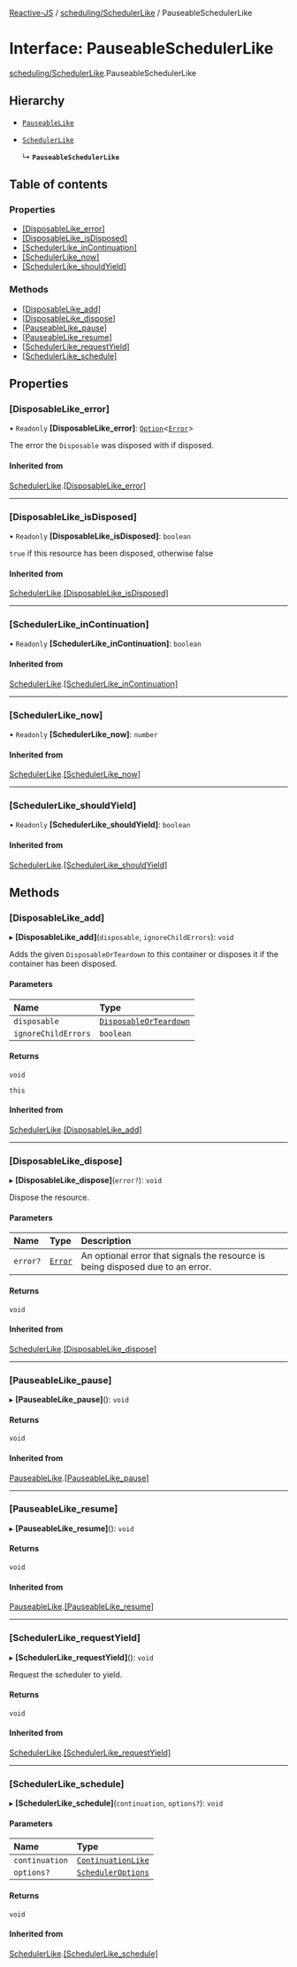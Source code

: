 [Reactive-JS](../README.md) / [scheduling/SchedulerLike](../modules/scheduling_SchedulerLike.md) / PauseableSchedulerLike

# Interface: PauseableSchedulerLike

[scheduling/SchedulerLike](../modules/scheduling_SchedulerLike.md).PauseableSchedulerLike

## Hierarchy

- [`PauseableLike`](util_PauseableLike.PauseableLike.md)

- [`SchedulerLike`](scheduling_SchedulerLike.SchedulerLike.md)

  ↳ **`PauseableSchedulerLike`**

## Table of contents

### Properties

- [[DisposableLike\_error]](scheduling_SchedulerLike.PauseableSchedulerLike.md#[disposablelike_error])
- [[DisposableLike\_isDisposed]](scheduling_SchedulerLike.PauseableSchedulerLike.md#[disposablelike_isdisposed])
- [[SchedulerLike\_inContinuation]](scheduling_SchedulerLike.PauseableSchedulerLike.md#[schedulerlike_incontinuation])
- [[SchedulerLike\_now]](scheduling_SchedulerLike.PauseableSchedulerLike.md#[schedulerlike_now])
- [[SchedulerLike\_shouldYield]](scheduling_SchedulerLike.PauseableSchedulerLike.md#[schedulerlike_shouldyield])

### Methods

- [[DisposableLike\_add]](scheduling_SchedulerLike.PauseableSchedulerLike.md#[disposablelike_add])
- [[DisposableLike\_dispose]](scheduling_SchedulerLike.PauseableSchedulerLike.md#[disposablelike_dispose])
- [[PauseableLike\_pause]](scheduling_SchedulerLike.PauseableSchedulerLike.md#[pauseablelike_pause])
- [[PauseableLike\_resume]](scheduling_SchedulerLike.PauseableSchedulerLike.md#[pauseablelike_resume])
- [[SchedulerLike\_requestYield]](scheduling_SchedulerLike.PauseableSchedulerLike.md#[schedulerlike_requestyield])
- [[SchedulerLike\_schedule]](scheduling_SchedulerLike.PauseableSchedulerLike.md#[schedulerlike_schedule])

## Properties

### [DisposableLike\_error]

• `Readonly` **[DisposableLike\_error]**: [`Option`](../modules/util_Option.md#option)<[`Error`](../modules/util_DisposableLike.md#error)\>

The error the `Disposable` was disposed with if disposed.

#### Inherited from

[SchedulerLike](scheduling_SchedulerLike.SchedulerLike.md).[[DisposableLike_error]](scheduling_SchedulerLike.SchedulerLike.md#[disposablelike_error])

___

### [DisposableLike\_isDisposed]

• `Readonly` **[DisposableLike\_isDisposed]**: `boolean`

`true` if this resource has been disposed, otherwise false

#### Inherited from

[SchedulerLike](scheduling_SchedulerLike.SchedulerLike.md).[[DisposableLike_isDisposed]](scheduling_SchedulerLike.SchedulerLike.md#[disposablelike_isdisposed])

___

### [SchedulerLike\_inContinuation]

• `Readonly` **[SchedulerLike\_inContinuation]**: `boolean`

#### Inherited from

[SchedulerLike](scheduling_SchedulerLike.SchedulerLike.md).[[SchedulerLike_inContinuation]](scheduling_SchedulerLike.SchedulerLike.md#[schedulerlike_incontinuation])

___

### [SchedulerLike\_now]

• `Readonly` **[SchedulerLike\_now]**: `number`

#### Inherited from

[SchedulerLike](scheduling_SchedulerLike.SchedulerLike.md).[[SchedulerLike_now]](scheduling_SchedulerLike.SchedulerLike.md#[schedulerlike_now])

___

### [SchedulerLike\_shouldYield]

• `Readonly` **[SchedulerLike\_shouldYield]**: `boolean`

#### Inherited from

[SchedulerLike](scheduling_SchedulerLike.SchedulerLike.md).[[SchedulerLike_shouldYield]](scheduling_SchedulerLike.SchedulerLike.md#[schedulerlike_shouldyield])

## Methods

### [DisposableLike\_add]

▸ **[DisposableLike_add]**(`disposable`, `ignoreChildErrors`): `void`

Adds the given `DisposableOrTeardown` to this container or disposes it if the container has been disposed.

#### Parameters

| Name | Type |
| :------ | :------ |
| `disposable` | [`DisposableOrTeardown`](../modules/util_DisposableLike.md#disposableorteardown) |
| `ignoreChildErrors` | `boolean` |

#### Returns

`void`

`this`

#### Inherited from

[SchedulerLike](scheduling_SchedulerLike.SchedulerLike.md).[[DisposableLike_add]](scheduling_SchedulerLike.SchedulerLike.md#[disposablelike_add])

___

### [DisposableLike\_dispose]

▸ **[DisposableLike_dispose]**(`error?`): `void`

Dispose the resource.

#### Parameters

| Name | Type | Description |
| :------ | :------ | :------ |
| `error?` | [`Error`](../modules/util_DisposableLike.md#error) | An optional error that signals the resource is being disposed due to an error. |

#### Returns

`void`

#### Inherited from

[SchedulerLike](scheduling_SchedulerLike.SchedulerLike.md).[[DisposableLike_dispose]](scheduling_SchedulerLike.SchedulerLike.md#[disposablelike_dispose])

___

### [PauseableLike\_pause]

▸ **[PauseableLike_pause]**(): `void`

#### Returns

`void`

#### Inherited from

[PauseableLike](util_PauseableLike.PauseableLike.md).[[PauseableLike_pause]](util_PauseableLike.PauseableLike.md#[pauseablelike_pause])

___

### [PauseableLike\_resume]

▸ **[PauseableLike_resume]**(): `void`

#### Returns

`void`

#### Inherited from

[PauseableLike](util_PauseableLike.PauseableLike.md).[[PauseableLike_resume]](util_PauseableLike.PauseableLike.md#[pauseablelike_resume])

___

### [SchedulerLike\_requestYield]

▸ **[SchedulerLike_requestYield]**(): `void`

Request the scheduler to yield.

#### Returns

`void`

#### Inherited from

[SchedulerLike](scheduling_SchedulerLike.SchedulerLike.md).[[SchedulerLike_requestYield]](scheduling_SchedulerLike.SchedulerLike.md#[schedulerlike_requestyield])

___

### [SchedulerLike\_schedule]

▸ **[SchedulerLike_schedule]**(`continuation`, `options?`): `void`

#### Parameters

| Name | Type |
| :------ | :------ |
| `continuation` | [`ContinuationLike`](scheduling_ContinuationLike.ContinuationLike.md) |
| `options?` | [`SchedulerOptions`](../modules/scheduling_SchedulerLike.md#scheduleroptions) |

#### Returns

`void`

#### Inherited from

[SchedulerLike](scheduling_SchedulerLike.SchedulerLike.md).[[SchedulerLike_schedule]](scheduling_SchedulerLike.SchedulerLike.md#[schedulerlike_schedule])
